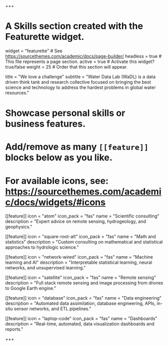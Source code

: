 +++
# A Skills section created with the Featurette widget.
widget = "featurette"  # See https://sourcethemes.com/academic/docs/page-builder/
headless = true  # This file represents a page section.
active = true  # Activate this widget? true/false
weight = 25  # Order that this section will appear.

title = "We love a challenge"
subtitle = "Water Data Lab (WaDL) is a data driven think tank and research collective focused on bringing the best science and technology to address the hardest problems in global water resources."

# Showcase personal skills or business features.
# 
# Add/remove as many `[[feature]]` blocks below as you like.
# 
# For available icons, see: https://sourcethemes.com/academic/docs/widgets/#icons


[[feature]]
  icon = "atom"
  icon_pack = "fas"
  name = "Scientific consulting"
  description = "Expert advice on remote sensing, hydrogeology, and geophysics."


[[feature]]
  icon = "square-root-alt"
  icon_pack = "fas"
  name = "Math and statistics"
  description = "Custom consulting on mathematical and statistical approaches to hydrologic science." 


[[feature]]
  icon = "network-wired"
  icon_pack = "fas"
  name = "Machine learning and AI"
  description = "Interpretable statistical learning, neural networks, and unsupervised learning."
  

[[feature]]
  icon = "satellite"
  icon_pack = "fas"
  name = "Remote sensing"
  description = "Full stack remote sensing and image processing from drones to Google Earth engine."
  
[[feature]]
  icon = "database"
  icon_pack = "fas"
  name = "Data engineering"
  description = "Automated data assimilation, database engineering, APIs, in-situ sensor networks, and ETL pipelines."  


[[feature]]
  icon = "laptop-code"
  icon_pack = "fas"
  name = "Dashboards"
  description = "Real-time, automated, data visualization dashboards and reports."  

 
+++
